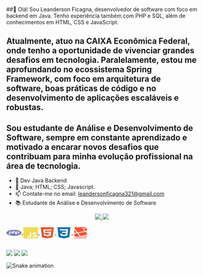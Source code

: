 ##👋 Olá! Sou Leanderson Ficagna, desenvolvedor de software com foco em backend em Java. Tenho experiência também com PHP e SQL, além de conhecimentos em HTML, CSS e JavaScript.

## Atualmente, atuo na CAIXA Econômica Federal, onde tenho a oportunidade de vivenciar grandes desafios em tecnologia. Paralelamente, estou me aprofundando no ecossistema Spring Framework, com foco em arquitetura de software, boas práticas de código e no desenvolvimento de aplicações escaláveis e robustas.

## Sou estudante de Análise e Desenvolvimento de Software, sempre em constante aprendizado e motivado a encarar novos desafios que contribuam para minha evolução profissional na área de tecnologia.


- 🔭 Dev Java Backend
- 🌱 Java; HTML; CSS; Javascript.
- 📫 Contate-me no email: leandersonficagna321@gmail.com
- 📚 Estudante de Análise e Desenvolvimento de Software

<div align="center">
  <a href="https://github.com/leanficagna">
  <img height="180em" src="https://github-readme-stats.vercel.app/api?username=leanficagna&show_icons=true&theme=dracula&include_all_commits=true&count_private=true"/>
  <img height="180em" src="https://github-readme-stats.vercel.app/api/top-langs/?username=leanficagna&layout=compact&langs_count=7&theme=dracula"/>
</div>
  
<div style="display: inline_block"><br>
  <img align="center" alt="Lean-PHP" height="30" width="40" src="https://raw.githubusercontent.com/devicons/devicon/master/icons/php/php-plain.svg">
  <img align="center" alt="Lean-Js" height="30" width="40" src="https://raw.githubusercontent.com/devicons/devicon/master/icons/javascript/javascript-plain.svg">
  <img align="center" alt="Lean-HTML" height="30" width="40" src="https://raw.githubusercontent.com/devicons/devicon/master/icons/html5/html5-original.svg">
  <img align="center" alt="Lean-PHP" height="30" width="40" src="https://raw.githubusercontent.com/devicons/devicon/master/icons/css3/css3-plain.svg">
  <img align="center" alt="Lean-CSS" height="30" width="40" src="https://raw.githubusercontent.com/devicons/devicon/master/icons/laravel/laravel-plain-wordmark.svg">
</div>
  
##

<div>
  <a href="https://t.me/leanFicagna" target="_blank"><img src="https://img.shields.io/badge/Telegram-2CA5E0?style=for-the-badge&logo=telegram&logoColor=white" target="_blank"></a>
  <a href = "mailto:leandersonficagna321@gmail.com"><img src="https://img.shields.io/badge/-Gmail-%23333?style=for-the-badge&logo=gmail&logoColor=white" target="_blank"></a>
  <a href="https://www.linkedin.com/in/leanderson-ficagna/" target="_blank"><img src="https://img.shields.io/badge/-LinkedIn-%230077B5?style=for-the-badge&logo=linkedin&logoColor=white" target="_blank"></a>
 
  ![Snake animation](https://github.com/leanficagna/leanficagna/blob/output/github-contribution-grid-snake.svg)
</div>
